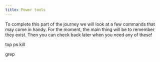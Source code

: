 ```yaml
---
title: Power tools
---
```


To complete this part of the journey we will look at a few commands that may come in handy. For the moment, the main thing will be to remember they exist. Then you can check back later when you need any of these!

top
ps
kill

grep